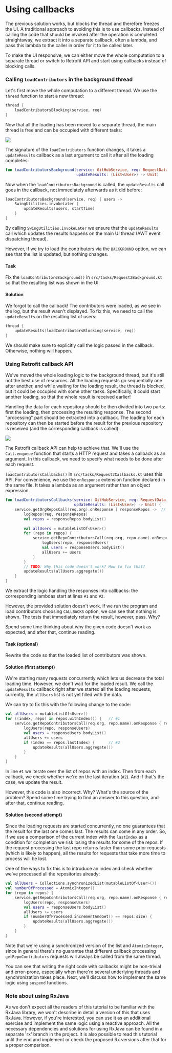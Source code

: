 # Using callbacks

The previous solution works, but blocks the thread and therefore freezes the UI.
A traditional approach to avoiding this is to use callbacks.
Instead of calling the code that should be invoked after the operation is completed straightaway,
we extract it into a separate callback, often a lambda, and pass this lambda to the caller in order for it to be called later.

To make the UI responsive, we can either move the whole computation to a separate thread or switch to
Retrofit API and start using callbacks instead of blocking calls.

### Calling `loadContributors` in the background thread

Let's first move the whole computation to a different thread.
We use the `thread` function to start a new thread:

```kotlin
thread {
    loadContributorsBlocking(service, req)
}
```

Now that all the loading has been moved to a separate thread, the main thread is free and can be occupied with different tasks:  

![](./assets/3-callbacks/Background.png)

The signature of the `loadContributors` function changes, it takes a `updateResults` callback as a last argument
to call it after all the loading completes:

```kotlin
fun loadContributorsBackground(service: GitHubService, req: RequestData, 
                               updateResults: (List<User>) -> Unit)
```

Now when the `loadContributorsBackground` is called, the `updateResults` call goes in the callback, not immediately afterwards as it did before:

```kotlin
loadContributorsBackground(service, req) { users ->
    SwingUtilities.invokeLater {
        updateResults(users, startTime)
    }
}
```

By calling `SwingUtilities.invokeLater` we ensure that the `updateResults` call which updates the results happens on the main UI thread
(AWT event dispatching thread).

However, if we try to load the contributors via the `BACKGROUND` option, we can see that the list is updated, but nothing changes.

#### Task

Fix the `loadContributorsBackground()` in `src/tasks/Request2Background.kt` so that the resulting list was shown in the UI.

#### Solution

We forgot to call the callback! The contributors were loaded, as we see in the log, but the result wasn't displayed.
To fix this, we need to call the `updateResults` on the resulting list of users:

```kotlin
thread {
    updateResults(loadContributorsBlocking(service, req))
}
```

We should make sure to explicitly call the logic passed in the callback.
Otherwise, nothing will happen.  

### Using Retrofit callback API

We've moved the whole loading logic to the background thread, but it's still not the best use of resources. 
All the loading requests go sequentially one after another, and while waiting for the loading result,
the thread is blocked, but it could be occupied with some other tasks. Specifically, it could start another loading,
so that the whole result is received earlier!

Handling the data for each repository should be then divided into two parts:
first the loading, then processing the resulting response.
The second "processing" part should be extracted into a callback.
The loading for each repository can then be started before the result for the previous repository
is received (and the corresponding callback is called): 

![](./assets/3-callbacks/Callbacks.png)

The Retrofit callback API can help to achieve that.
We'll use the `Call.enqueue` function that starts a HTTP request and takes a callback as an argument.
In this callback, we need to specify what needs to be done after each request.

`loadContributorsCallbacks()` in `src/tasks/Request3Callbacks.kt` uses this API.
For convenience, we use the `onResponse` extension function declared in the same file.
It takes a lambda as an argument rather than an object expression.

```kotlin
fun loadContributorsCallbacks(service: GitHubService, req: RequestData, 
                              updateResults: (List<User>) -> Unit) {
    service.getOrgReposCall(req.org).onResponse { responseRepos ->  // #1
        logRepos(req, responseRepos)
        val repos = responseRepos.bodyList()
        
        val allUsers = mutableListOf<User>()
        for (repo in repos) {
            service.getRepoContributorsCall(req.org, repo.name).onResponse { responseUsers ->   // #2
                logUsers(repo, responseUsers)
                val users = responseUsers.bodyList()
                allUsers += users
            }
        }
        // TODO: Why this code doesn't work? How to fix that?
        updateResults(allUsers.aggregate())
    }
}
```

We extract the logic handling the responses into callbacks: the corresponding lambdas start at lines `#1` and `#2`. 

However, the provided solution doesn't work.
If we run the program and load contributors choosing `CALLBACKS` option, we can see that nothing is shown.
The tests that immediately return the result, however, pass. Why?

Spend some time thinking about why the given code doesn't work as expected, and after that, continue reading.

#### Task (optional)

Rewrite the code so that the loaded list of contributors was shown.

#### Solution (first attempt)

We're starting many requests concurrently which lets us decrease the total loading time.
However, we don't wait for the loaded result.
We call the `updateResults` callback right after we started all the loading requests,
currently, the `allUsers` list is not yet filled with the data.

We can try to fix this with the following change to the code:

```kotlin
val allUsers = mutableListOf<User>()
for ((index, repo) in repos.withIndex()) {   // #1
    service.getRepoContributorsCall(req.org, repo.name).onResponse { responseUsers ->
        logUsers(repo, responseUsers)
        val users = responseUsers.bodyList()
        allUsers += users
        if (index == repos.lastIndex) {      // #2
            updateResults(allUsers.aggregate())
        }
    }
}  
```

In line `#1` we iterate over the list of repos with an index.
Then from each callback, we check whether we're on the last iteration (`#2`).
And if that's the case, we update the result.

However, this code is also incorrect. Why? What's the source of the problem?
Spend some time trying to find an answer to this question, and after that, continue reading.

#### Solution (second attempt)

Since the loading requests are started concurrently, no one guarantees that the result for the last one comes last.
The results can come in any order.
So, if we use a comparison of the current index with the `lastIndex` as a condition for completion
we risk losing the results for some of the repos.
If the request processing the last repo returns faster than some prior requests (which is likely to happen),
all the results for requests that take more time to process will be lost.

One of the ways to fix this is to introduce an index and check whether we've processed all the repositories already:

```kotlin
val allUsers = Collections.synchronizedList(mutableListOf<User>())
val numberOfProcessed = AtomicInteger()
for (repo in repos) {
    service.getRepoContributorsCall(req.org, repo.name).onResponse { responseUsers ->
        logUsers(repo, responseUsers)
        val users = responseUsers.bodyList()
        allUsers += users
        if (numberOfProcessed.incrementAndGet() == repos.size) {
            updateResults(allUsers.aggregate())
        }
    }
} 
```

Note that we're using a synchronized version of the list and `AtomicInteger`, since in general there's no guarantee
that different callback processing `getRepoContributors` requests will always be called from the same thread.

You can see that writing the right code with callbacks might be non-trivial and error-prone, especially when
there're several underlying threads and synchronization takes place.
Next, we'll discuss how to implement the same logic using `suspend` functions. 

### Note about using RxJava

As we don't expect all the readers of this tutorial to be familiar with the RxJava library, we won't describe in detail a version
of this that uses RxJava.
However, if you're interested, you can use it as an additional exercise and implement the same logic using a reactive approach.
All the necessary dependencies and solutions for using RxJava can be found in a separate 'rx' branch in the project.
It is also possible to read this tutorial until the end and implement or check the proposed Rx versions after that for
a proper comparison. 
